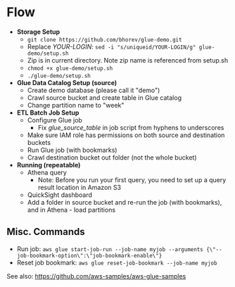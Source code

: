 # Flow

* **Storage Setup**
    * `git clone https://github.com/bhorev/glue-demo.git`
    * Replace _YOUR-LOGIN_: `sed -i "s/uniqueid/YOUR-LOGIN/g" glue-demo/setup.sh`
    * Zip is in current directory. Note zip name is referenced from setup.sh
    * `chmod +x glue-demo/setup.sh`
    * `./glue-demo/setup.sh`
* **Glue Data Catalog Setup (source)**
   * Create demo database (please call it "demo")
   * Crawl source bucket and create table in Glue catalog
   * Change partition name to "week"
* **ETL Batch Job Setup**
   * Configure Glue job
       * Fix _glue_source_table_ in job script from hyphens to underscores
   * Make sure IAM role has permissions on both source and destination buckets
   * Run Glue job (with bookmarks)
   * Crawl destination bucket out folder (not the whole bucket)
* **Running (repeatable)**
   * Athena query
       * Note: Before you run your first query, you need to set up a query result location in Amazon S3
   * QuickSight dashboard
   * Add a folder in source bucket and re-run the job (with bookmarks), and in Athena - load partitions

## Misc. Commands
* Run job: `aws glue start-job-run --job-name myjob --arguments {\"--job-bookmark-option\":\"job-bookmark-enable\"}`
* Reset job bookmark: `aws glue reset-job-bookmark --job-name myjob`

See also: https://github.com/aws-samples/aws-glue-samples
